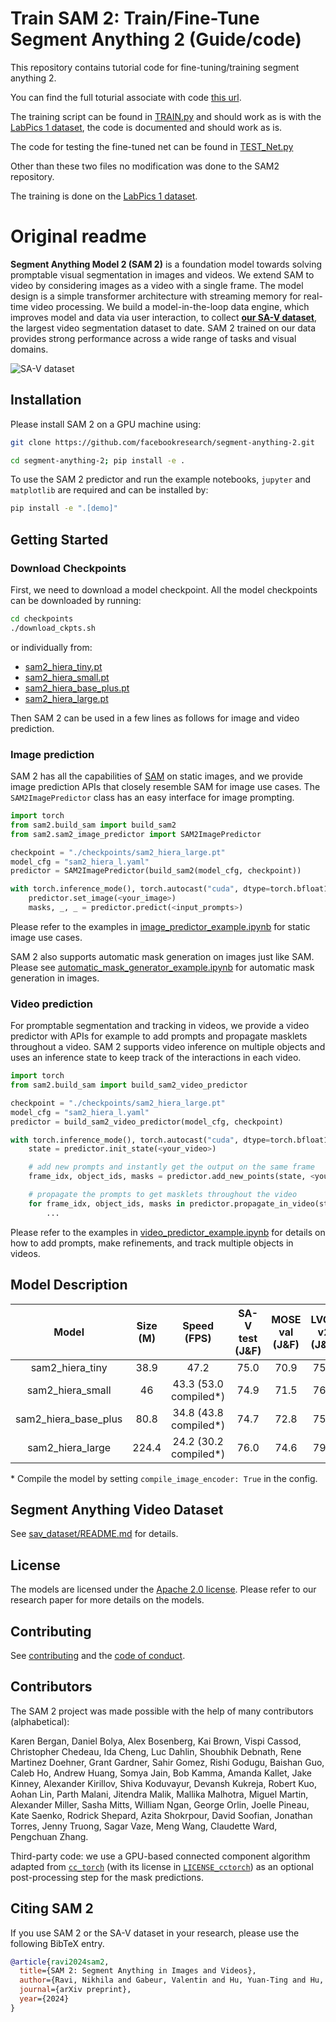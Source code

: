# Train SAM 2: Train/Fine-Tune Segment Anything 2 (Guide/code)
This repository contains tutorial code for fine-tuning/training segment anything 2.

You can find the full toturial associate with code [this url](https://medium.com/@sagieppel/train-fine-tune-segment-anything-2-sam-2-in-60-lines-of-code-928dd29a63b3).
 

The training script can be found in [TRAIN.py](https://github.com/sagieppel/fine-tune-train_segment_anything_2_in_60_lines_of_code/blob/main/TRAIN.py) and should work as is with the [LabPics 1 dataset](https://zenodo.org/records/3697452/files/LabPicsV1.zip?download=1), the code is documented and should work as is. 

The code for testing the fine-tuned net can be found in [TEST_Net.py](https://github.com/sagieppel/fine-tune-train_segment_anything_2_in_60_lines_of_code/blob/main/TEST_Net.py)

Other than these two files no modification was done to the SAM2 repository.

The training is done on the [LabPics 1 dataset](https://zenodo.org/records/3697452/files/LabPicsV1.zip?download=1). 



#
#
#

# Original readme

**Segment Anything Model 2 (SAM 2)** is a foundation model towards solving promptable visual segmentation in images and videos. We extend SAM to video by considering images as a video with a single frame. The model design is a simple transformer architecture with streaming memory for real-time video processing. We build a model-in-the-loop data engine, which improves model and data via user interaction, to collect [**our SA-V dataset**](https://ai.meta.com/datasets/segment-anything-video), the largest video segmentation dataset to date. SAM 2 trained on our data provides strong performance across a wide range of tasks and visual domains.

![SA-V dataset](assets/sa_v_dataset.jpg?raw=true)

## Installation

Please install SAM 2 on a GPU machine using:

```bash
git clone https://github.com/facebookresearch/segment-anything-2.git

cd segment-anything-2; pip install -e .
```

To use the SAM 2 predictor and run the example notebooks, `jupyter` and `matplotlib` are required and can be installed by:

```bash
pip install -e ".[demo]"
```

## Getting Started

### Download Checkpoints

First, we need to download a model checkpoint. All the model checkpoints can be downloaded by running:

```bash
cd checkpoints
./download_ckpts.sh
```

or individually from:

- [sam2_hiera_tiny.pt](https://dl.fbaipublicfiles.com/segment_anything_2/072824/sam2_hiera_tiny.pt)
- [sam2_hiera_small.pt](https://dl.fbaipublicfiles.com/segment_anything_2/072824/sam2_hiera_small.pt)
- [sam2_hiera_base_plus.pt](https://dl.fbaipublicfiles.com/segment_anything_2/072824/sam2_hiera_base_plus.pt)
- [sam2_hiera_large.pt](https://dl.fbaipublicfiles.com/segment_anything_2/072824/sam2_hiera_large.pt)

Then SAM 2 can be used in a few lines as follows for image and video prediction.

### Image prediction

SAM 2 has all the capabilities of [SAM](https://github.com/facebookresearch/segment-anything) on static images, and we provide image prediction APIs that closely resemble SAM for image use cases. The `SAM2ImagePredictor` class has an easy interface for image prompting.

```python
import torch
from sam2.build_sam import build_sam2
from sam2.sam2_image_predictor import SAM2ImagePredictor

checkpoint = "./checkpoints/sam2_hiera_large.pt"
model_cfg = "sam2_hiera_l.yaml"
predictor = SAM2ImagePredictor(build_sam2(model_cfg, checkpoint))

with torch.inference_mode(), torch.autocast("cuda", dtype=torch.bfloat16):
    predictor.set_image(<your_image>)
    masks, _, _ = predictor.predict(<input_prompts>)
```

Please refer to the examples in [image_predictor_example.ipynb](./notebooks/image_predictor_example.ipynb) for static image use cases.

SAM 2 also supports automatic mask generation on images just like SAM. Please see [automatic_mask_generator_example.ipynb](./notebooks/automatic_mask_generator_example.ipynb) for automatic mask generation in images.

### Video prediction

For promptable segmentation and tracking in videos, we provide a video predictor with APIs for example to add prompts and propagate masklets throughout a video. SAM 2 supports video inference on multiple objects and uses an inference state to keep track of the interactions in each video.

```python
import torch
from sam2.build_sam import build_sam2_video_predictor

checkpoint = "./checkpoints/sam2_hiera_large.pt"
model_cfg = "sam2_hiera_l.yaml"
predictor = build_sam2_video_predictor(model_cfg, checkpoint)

with torch.inference_mode(), torch.autocast("cuda", dtype=torch.bfloat16):
    state = predictor.init_state(<your_video>)

    # add new prompts and instantly get the output on the same frame
    frame_idx, object_ids, masks = predictor.add_new_points(state, <your prompts>):

    # propagate the prompts to get masklets throughout the video
    for frame_idx, object_ids, masks in predictor.propagate_in_video(state):
        ...
```

Please refer to the examples in [video_predictor_example.ipynb](./notebooks/video_predictor_example.ipynb) for details on how to add prompts, make refinements, and track multiple objects in videos.

## Model Description

|      **Model**       | **Size (M)** |    **Speed (FPS)**     | **SA-V test (J&F)** | **MOSE val (J&F)** | **LVOS v2 (J&F)** |
| :------------------: | :----------: | :--------------------: | :-----------------: | :----------------: | :---------------: |
|   sam2_hiera_tiny    |     38.9     |          47.2          |        75.0         |        70.9        |       75.3        |
|   sam2_hiera_small   |      46      | 43.3 (53.0 compiled\*) |        74.9         |        71.5        |       76.4        |
| sam2_hiera_base_plus |     80.8     | 34.8 (43.8 compiled\*) |        74.7         |        72.8        |       75.8        |
|   sam2_hiera_large   |    224.4     | 24.2 (30.2 compiled\*) |        76.0         |        74.6        |       79.8        |

\* Compile the model by setting `compile_image_encoder: True` in the config.

## Segment Anything Video Dataset

See [sav_dataset/README.md](sav_dataset/README.md) for details.

## License

The models are licensed under the [Apache 2.0 license](./LICENSE). Please refer to our research paper for more details on the models.

## Contributing

See [contributing](CONTRIBUTING.md) and the [code of conduct](CODE_OF_CONDUCT.md).

## Contributors

The SAM 2 project was made possible with the help of many contributors (alphabetical):

Karen Bergan, Daniel Bolya, Alex Bosenberg, Kai Brown, Vispi Cassod, Christopher Chedeau, Ida Cheng, Luc Dahlin, Shoubhik Debnath, Rene Martinez Doehner, Grant Gardner, Sahir Gomez, Rishi Godugu, Baishan Guo, Caleb Ho, Andrew Huang, Somya Jain, Bob Kamma, Amanda Kallet, Jake Kinney, Alexander Kirillov, Shiva Koduvayur, Devansh Kukreja, Robert Kuo, Aohan Lin, Parth Malani, Jitendra Malik, Mallika Malhotra, Miguel Martin, Alexander Miller, Sasha Mitts, William Ngan, George Orlin, Joelle Pineau, Kate Saenko, Rodrick Shepard, Azita Shokrpour, David Soofian, Jonathan Torres, Jenny Truong, Sagar Vaze, Meng Wang, Claudette Ward, Pengchuan Zhang.

Third-party code: we use a GPU-based connected component algorithm adapted from [`cc_torch`](https://github.com/zsef123/Connected_components_PyTorch) (with its license in [`LICENSE_cctorch`](./LICENSE_cctorch)) as an optional post-processing step for the mask predictions.

## Citing SAM 2

If you use SAM 2 or the SA-V dataset in your research, please use the following BibTeX entry.

```bibtex
@article{ravi2024sam2,
  title={SAM 2: Segment Anything in Images and Videos},
  author={Ravi, Nikhila and Gabeur, Valentin and Hu, Yuan-Ting and Hu, Ronghang and Ryali, Chaitanya and Ma, Tengyu and Khedr, Haitham and R{\"a}dle, Roman and Rolland, Chloe and Gustafson, Laura and Mintun, Eric and Pan, Junting and Alwala, Kalyan Vasudev and Carion, Nicolas and Wu, Chao-Yuan and Girshick, Ross and Doll{\'a}r, Piotr and Feichtenhofer, Christoph},
  journal={arXiv preprint},
  year={2024}
}
```
